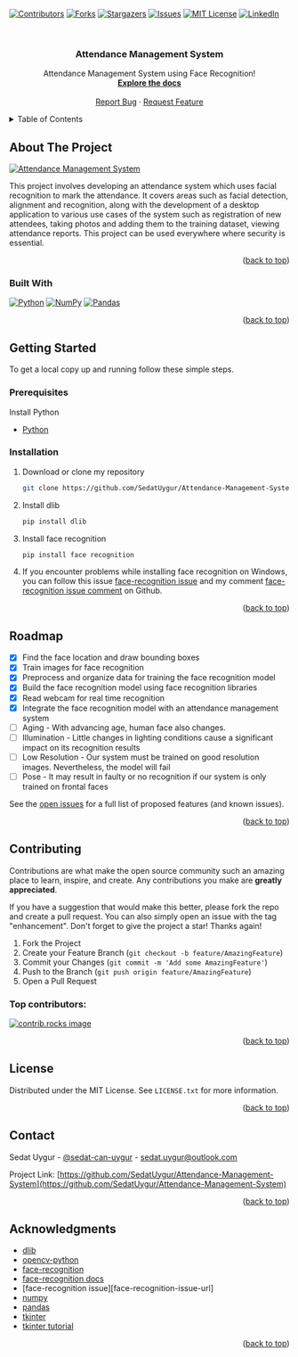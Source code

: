 <!-- Improved compatibility of back to top link: See: https://github.com/SedatUygur/Attendance-Management-System/pull/73 -->
<a id="readme-top"></a>
<!--
*** Thanks for checking out the Best-README-Template. If you have a suggestion
*** that would make this better, please fork the repo and create a pull request
*** or simply open an issue with the tag "enhancement".
*** Don't forget to give the project a star!
*** Thanks again! Now go create something AMAZING! :D
-->



<!-- PROJECT SHIELDS -->
<!--
*** I'm using markdown "reference style" links for readability.
*** Reference links are enclosed in brackets [ ] instead of parentheses ( ).
*** See the bottom of this document for the declaration of the reference variables
*** for contributors-url, forks-url, etc. This is an optional, concise syntax you may use.
*** https://www.markdownguide.org/basic-syntax/#reference-style-links
-->
[![Contributors][contributors-shield]][contributors-url]
[![Forks][forks-shield]][forks-url]
[![Stargazers][stars-shield]][stars-url]
[![Issues][issues-shield]][issues-url]
[![MIT License][license-shield]][license-url]
[![LinkedIn][linkedin-shield]][linkedin-url]



<!-- PROJECT LOGO -->
<br />
<div align="center">
  <h3 align="center">Attendance Management System</h3>

  <p align="center">
    Attendance Management System using Face Recognition!
    <br />
    <a href="https://github.com/SedatUygur/Attendance-Management-System"><strong>Explore the docs</strong></a>
    <br />
    <br />
    <a href="https://github.com/SedatUygur/Attendance-Management-System/issues/new?labels=bug&template=bug-report---.md">Report Bug</a>
    ·
    <a href="https://github.com/SedatUygur/Attendance-Management-System/issues/new?labels=enhancement&template=feature-request---.md">Request Feature</a>
  </p>
</div>



<!-- TABLE OF CONTENTS -->
<details>
  <summary>Table of Contents</summary>
  <ol>
    <li>
      <a href="#about-the-project">About The Project</a>
      <ul>
        <li><a href="#built-with">Built With</a></li>
      </ul>
    </li>
    <li>
      <a href="#getting-started">Getting Started</a>
      <ul>
        <li><a href="#prerequisites">Prerequisites</a></li>
        <li><a href="#installation">Installation</a></li>
      </ul>
    </li>
    <li><a href="#roadmap">Roadmap</a></li>
    <li><a href="#contributing">Contributing</a></li>
    <li><a href="#license">License</a></li>
    <li><a href="#contact">Contact</a></li>
    <li><a href="#acknowledgments">Acknowledgments</a></li>
  </ol>
</details>



<!-- ABOUT THE PROJECT -->
## About The Project

[![Attendance Management System][product-screenshot]](https://example.com)

This project involves developing an attendance system which uses facial recognition to mark the attendance. It covers areas such as facial detection, alignment and recognition, along with the development of a desktop application to various use cases of the system such as registration of new attendees, taking photos and adding them to the training dataset, viewing attendance reports. This project can be used everywhere where security is essential.

<p align="right">(<a href="#readme-top">back to top</a>)</p>



### Built With

[![Python][python-logo]][Python]
[![NumPy][numpy]][numpy-url]
[![Pandas][pandas]][pandas-url]

<p align="right">(<a href="#readme-top">back to top</a>)</p>



<!-- GETTING STARTED -->
## Getting Started

To get a local copy up and running follow these simple steps.

### Prerequisites

Install Python
* [Python]

### Installation

1. Download or clone my repository
   ```sh
   git clone https://github.com/SedatUygur/Attendance-Management-System.git
   ```
2. Install dlib
   ```sh
   pip install dlib
   ```
3. Install face recognition
   ```sh
   pip install face recognition
   ```
4. If you encounter problems while installing face recognition on Windows, you can follow this issue [face-recognition issue] and my comment [face-recognition issue comment] on Github.
<p align="right">(<a href="#readme-top">back to top</a>)</p>



<!-- ROADMAP -->
## Roadmap

- [x] Find the face location and draw bounding boxes
- [x] Train images for face recognition
- [x] Preprocess and organize data for training the face recognition model
- [x] Build the face recognition model using face recognition libraries
- [x] Read webcam for real time recognition
- [x] Integrate the face recognition model with an attendance management system
- [ ] Aging - With advancing age, human face also changes.
- [ ] Illumination - Little changes in lighting conditions cause a significant impact on its recognition results
- [ ] Low Resolution - Our system must be trained on good resolution images. Nevertheless, the model will fail
- [ ] Pose - It may result in faulty or no recognition if our system is only trained on frontal faces

See the [open issues](https://github.com/SedatUygur/Attendance-Management-System/issues) for a full list of proposed features (and known issues).

<p align="right">(<a href="#readme-top">back to top</a>)</p>



<!-- CONTRIBUTING -->
## Contributing

Contributions are what make the open source community such an amazing place to learn, inspire, and create. Any contributions you make are **greatly appreciated**.

If you have a suggestion that would make this better, please fork the repo and create a pull request. You can also simply open an issue with the tag "enhancement".
Don't forget to give the project a star! Thanks again!

1. Fork the Project
2. Create your Feature Branch (`git checkout -b feature/AmazingFeature`)
3. Commit your Changes (`git commit -m 'Add some AmazingFeature'`)
4. Push to the Branch (`git push origin feature/AmazingFeature`)
5. Open a Pull Request

### Top contributors:

<a href="https://github.com/SedatUygur/Attendance-Management-System/graphs/contributors">
  <img src="https://contrib.rocks/image?repo=SedatUygur/Attendance-Management-System" alt="contrib.rocks image" />
</a>

<p align="right">(<a href="#readme-top">back to top</a>)</p>



<!-- LICENSE -->
## License

Distributed under the MIT License. See `LICENSE.txt` for more information.

<p align="right">(<a href="#readme-top">back to top</a>)</p>



<!-- CONTACT -->
## Contact

Sedat Uygur - [@sedat-can-uygur](https://www.linkedin.com/in/sedat-can-uygur) - sedat.uygur@outlook.com

Project Link: [https://github.com/SedatUygur/Attendance-Management-System](https://github.com/SedatUygur/Attendance-Management-System)

<p align="right">(<a href="#readme-top">back to top</a>)</p>



<!-- ACKNOWLEDGMENTS -->
## Acknowledgments
* [dlib][dlib-url]
* [opencv-python][opencv-python-url]
* [face-recognition][face-recognition-url]
* [face-recognition docs][face-recognition-docs-url]
* [face-recognition issue][face-recognition-issue-url]
* [numpy][numpy-url]
* [pandas][pandas-url]
* [tkinter][tkinter-url]
* [tkinter tutorial][tkinter-tutorial-url]

<p align="right">(<a href="#readme-top">back to top</a>)</p>



<!-- MARKDOWN LINKS & IMAGES -->
<!-- https://www.markdownguide.org/basic-syntax/#reference-style-links -->
[contributors-shield]: https://img.shields.io/github/contributors/SedatUygur/Attendance-Management-System.svg?style=for-the-badge
[contributors-url]: https://github.com/SedatUygur/Attendance-Management-System/graphs/contributors
[forks-shield]: https://img.shields.io/github/forks/SedatUygur/Attendance-Management-System.svg?style=for-the-badge
[forks-url]: https://github.com/SedatUygur/Attendance-Management-System/network/members
[stars-shield]: https://img.shields.io/github/stars/SedatUygur/Attendance-Management-System.svg?style=for-the-badge
[stars-url]: https://github.com/SedatUygur/Attendance-Management-System/stargazers
[issues-shield]: https://img.shields.io/github/issues/SedatUygur/Attendance-Management-System.svg?style=for-the-badge
[issues-url]: https://github.com/SedatUygur/Attendance-Management-System/issues
[license-shield]: https://img.shields.io/github/license/SedatUygur/Attendance-Management-System.svg?style=for-the-badge
[license-url]: https://github.com/SedatUygur/Attendance-Management-System/blob/main/LICENSE.txt
[linkedin-shield]: https://img.shields.io/badge/-LinkedIn-black.svg?style=for-the-badge&logo=linkedin&colorB=555
[linkedin-url]: https://linkedin.com/in/sedat-can-uygur
[product-screenshot]: images/screenshot.png
[dlib]: http://dlib.net/dlib-logo-small.png
[dlib-url]: https://github.com/davisking/dlib
[python-logo]: https://www.python.org/static/opengraph-icon-200x200.png
[Python]: https://www.python.org/
[opencv-python-url]: https://pypi.org/project/opencv-python/
[face-recognition]: https://pypi.org/static/images/logo-small.8998e9d1.svg
[face-recognition-url]: https://pypi.org/project/face-recognition/
[face-recognition-docs-url]: https://face-recognition.readthedocs.io/en/latest/face_recognition.html
[face-recognition issue]: https://github.com/ageitgey/face_recognition/issues/175
[face-recognition issue comment]: https://github.com/ageitgey/face_recognition/issues/175#issuecomment-2335190442
[numpy]: <img src="https://numpy.org/images/numpy-image.jpg" width="200" height="94">
[numpy-url]: https://numpy.org/
[pandas]: <img src="https://pandas.pydata.org/static/img/pandas.svg" width="200" height="74">
[pandas-url]: https://pandas.pydata.org/
[tkinter]: https://docs.python.org/3/_static/py.svg
[tkinter-url]: https://docs.python.org/3/library/tkinter.html
[tkinter-tutorial-url]: https://tkdocs.com/tutorial/index.html